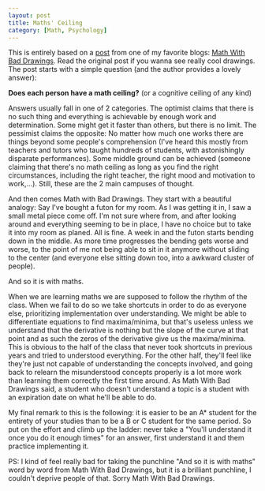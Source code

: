 ```yaml
---
layout: post
title: Maths' Ceiling
category: [Math, Psychology]
---
```


This is entirely based on a [post](https://mathwithbaddrawings.com/2015/04/08/the-math-ceiling-wheres-your-cognitive-breaking-point/) from one of my favorite blogs: [Math With Bad Drawings](https://mathwithbaddrawings.com). Read the original post if you wanna see really cool drawings. The post starts with a simple question (and the author provides a lovely answer):

<b>Does each person have a math ceiling?</b> (or a cognitive ceiling of any kind)

<!--excerpt ends here-->

Answers usually fall in one of 2 categories. The optimist claims that there is no such thing and everything is achievable by enough work and determination. Some might get it faster than others, but there is no limit. The pessimist claims the opposite: No matter how much one works there are things beyond some people's comprehension (I've heard this mostly from teachers and tutors who taught hundreds of students, with astonishingly disparate performances). Some middle ground can be achieved (someone claiming that there's no math ceiling as long as you find the right circumstances, including the right teacher, the right mood and motivation to work,...). Still, these are the 2 main campuses of thought.

And then comes Math with Bad Drawings. They start with a beautiful analogy: Say I've bought a futon for my room. As I was getting it in, I saw a small metal piece come off. I'm not sure where from, and after looking around and everything seeming to be in place, I have no choice but to take it into my room as planed. All is fine. A week in and the futon starts bending down in the middle. As more time progresses the bending gets worse and worse, to the point of me not being able to sit in it anymore without sliding to the center (and everyone else sitting down too, into a awkward cluster of people).

And so it is with maths.

When we are learning maths we are supposed to follow the rhythm of the class. When we fail to do so we take shortcuts in order to do as everyone else, prioritizing implementation over understanding. We might be able to differentiate equations to find maxima/minima, but that's useless unless we understand that the derivative is nothing but the slope of the curve at that point and as such the zeros of the derivative give us the maxima/minima. This is obvious to the half of the class that never took shortcuts in previous years and tried to understood everything. For the other half, they'll feel like they're just not capable of understanding the concepts involved, and going back to relearn the misunderstood concepts properly is a lot more work than learning them correctly the first time around. As Math With Bad Drawings said, a student who doesn't understand a topic is a student with an expiration date on what he'll be able to do.

My final remark to this is the following: it is easier to be an A* student for the entirety of your studies than to be a B or C student for the same period. So put on the effort and climb up the ladder: never take a "You'll understand it once you do it enough times" for an answer, first understand it and them practice implementing it.

PS: I kind of feel really bad for taking the punchline "And so it is with maths" word by word from Math With Bad Drawings, but it is a brilliant punchline, I couldn't deprive people of that. Sorry Math With Bad Drawings.